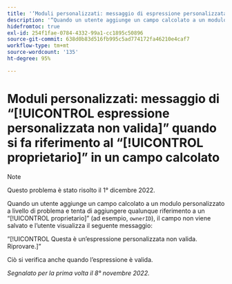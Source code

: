 ```yaml
---
title: '‘Moduli personalizzati: messaggio di espressione personalizzata non valida quando si fa riferimento al proprietario in un campo calcolato’'
description: '“Quando un utente aggiunge un campo calcolato a un modulo personalizzato a livello di problema e tenta di aggiungere qualunque riferimento a un proprietario (ad esempio, “ownerID”), il campo non viene salvato e l’utente visualizza il seguente messaggio: Questa è un’espressione personalizzata non valida. Riprovare.”'
hidefromtoc: true
exl-id: 254f1fae-0784-4332-99a1-cc1895c50896
source-git-commit: 638d0b83d516fb995c5ad774172fa46210e4caf7
workflow-type: tm+mt
source-wordcount: '135'
ht-degree: 95%

---
```


# Moduli personalizzati: messaggio di “[!UICONTROL espressione personalizzata non valida]” quando si fa riferimento al “[!UICONTROL proprietario]” in un campo calcolato

>[!NOTE]
>
>Questo problema è stato risolto il 1° dicembre 2022.

Quando un utente aggiunge un campo calcolato a un modulo personalizzato a livello di problema e tenta di aggiungere qualunque riferimento a un “[!UICONTROL proprietario]” (ad esempio, `ownerID`), il campo non viene salvato e l’utente visualizza il seguente messaggio:

“[!UICONTROL Questa è un’espressione personalizzata non valida. Riprovare.]”

Ciò si verifica anche quando l’espressione è valida.

_Segnalato per la prima volta il 8° novembre 2022._
